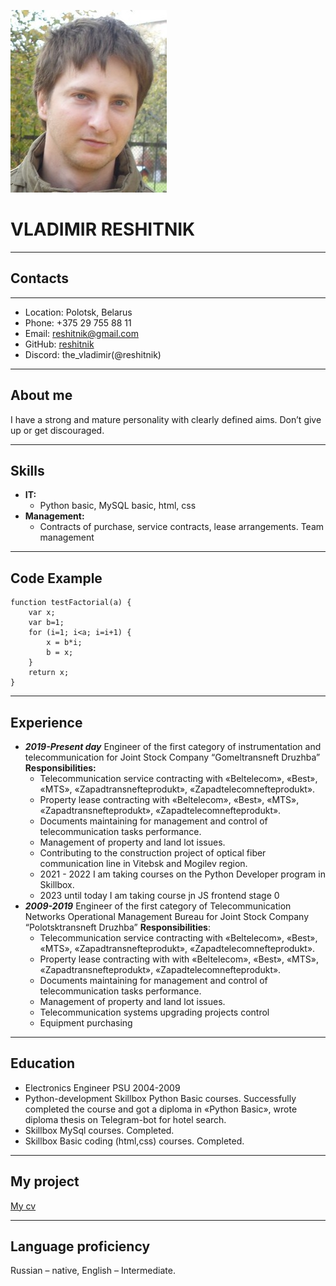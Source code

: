 ![photo](photo.jpg)
# VLADIMIR RESHITNIK
***
## Contacts
***
- Location: Polotsk, Belarus
- Phone: +375 29 755 88 11
- Email: [reshitnik@gmail.com](reshitnik@gmail.com)
- GitHub: [reshitnik](https://github.com/reshitnik)
- Discord: the_vladimir(@reshitnik)
***
## About me
I have a strong and mature  personality with clearly defined aims. Don’t give up or get discouraged.
***
## Skills
- **IT:**
   + Python basic, MySQL basic, html, css
- **Management:**
  + Contracts of purchase, service contracts, lease arrangements. Team management 
***
## Code Example
```
function testFactorial(a) {
    var x;
    var b=1;
    for (i=1; i<a; i=i+1) {
        x = b*i;
        b = x;
    }
    return x;
} 
```
***
## Experience
- ***2019-Present day***
 Engineer of the first category of instrumentation and telecommunication for Joint Stock Company “Gomeltransneft Druzhba”
**Responsibilities:**
  + Telecommunication service contracting with «Beltelecom», «Best», «MTS», «Zapadtransnefteprodukt», «Zapadtelecomnefteprodukt».
  + Property lease contracting with  «Beltelecom», «Best», «MTS», «Zapadtransnefteprodukt», «Zapadtelecomnefteprodukt». 
  + Documents maintaining for management and control of telecommunication tasks performance.
  + Management of property and land lot issues.
  + Contributing to the construction project  of optical fiber communication line in Vitebsk and Mogilev region. 
  + 2021 - 2022 I am taking courses on the Python Developer program in Skillbox. 
  + 2023 until today I am taking course jn  JS frontend stage 0
- ***2009-2019***
Engineer of the first category of Telecommunication Networks Operational Management Bureau for Joint Stock Company “Polotsktransneft Druzhba”
**Responsibilities**:
  + Telecommunication service contracting with «Beltelecom», «Best», «MTS», «Zapadtransnefteprodukt», «Zapadtelecomnefteprodukt».
  + Property lease contracting with with «Beltelecom», «Best», «MTS», «Zapadtransnefteprodukt», «Zapadtelecomnefteprodukt». 
  + Documents maintaining for management and control of telecommunication tasks performance.
  + Management of property and land lot issues.
  + Telecommunication systems upgrading projects control
  + Equipment purchasing
***
## Education
- Electronics Engineer PSU 2004-2009
- Python-development Skillbox Python Basic courses. Successfully completed the course and got a diploma in «Python Basic», wrote diploma thesis on Telegram-bot  for  hotel search. 
- Skillbox MySql courses. Completed.
- Skillbox  Basic  coding (html,css) courses. Completed.
***

## My project
[My cv](https://reshitnik.github.io/rsschool-cv/cv)
***
## Language proficiency
Russian – native, English – Intermediate.





